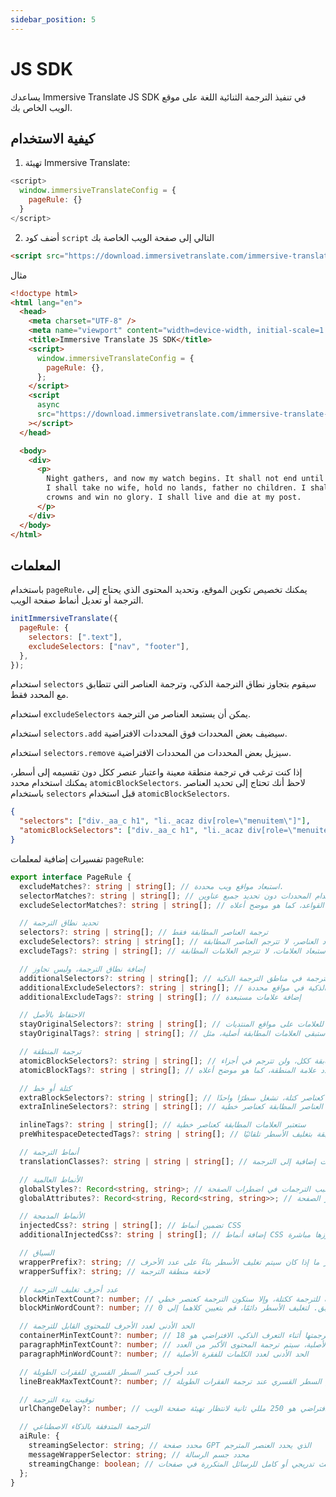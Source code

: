 ```yaml
---
sidebar_position: 5
---
```


# JS SDK

يساعدك Immersive Translate JS SDK في تنفيذ الترجمة الثنائية اللغة على موقع الويب الخاص بك.

## كيفية الاستخدام

1. تهيئة Immersive Translate:

```js
<script>
  window.immersiveTranslateConfig = {
    pageRule: {}
  }
</script>
```

2. أضف كود `script` التالي إلى صفحة الويب الخاصة بك

```html
<script src="https://download.immersivetranslate.com/immersive-translate-sdk-latest.js"></script>
```

مثال

```html
<!doctype html>
<html lang="en">
  <head>
    <meta charset="UTF-8" />
    <meta name="viewport" content="width=device-width, initial-scale=1.0" />
    <title>Immersive Translate JS SDK</title>
    <script>
      window.immersiveTranslateConfig = {
        pageRule: {},
      };
    </script>
    <script
      async
      src="https://download.immersivetranslate.com/immersive-translate-sdk-latest.js"
    ></script>
  </head>

  <body>
    <div>
      <p>
        Night gathers, and now my watch begins. It shall not end until my death.
        I shall take no wife, hold no lands, father no children. I shall wear no
        crowns and win no glory. I shall live and die at my post.
      </p>
    </div>
  </body>
</html>
```

## المعلمات

باستخدام `pageRule`، يمكنك تخصيص تكوين الموقع، وتحديد المحتوى الذي يحتاج إلى الترجمة أو تعديل أنماط صفحة الويب.

```js
initImmersiveTranslate({
  pageRule: {
    selectors: [".text"],
    excludeSelectors: ["nav", "footer"],
  },
});
```

استخدام `selectors` سيقوم بتجاوز نطاق الترجمة الذكي، وترجمة العناصر التي تتطابق مع المحدد فقط.

استخدام `excludeSelectors` يمكن أن يستبعد العناصر من الترجمة.

استخدام `selectors.add` سيضيف بعض المحددات فوق المحددات الافتراضية.

استخدام `selectors.remove` سيزيل بعض المحددات من المحددات الافتراضية.

إذا كنت ترغب في ترجمة منطقة معينة واعتبار عنصر ككل دون تقسيمه إلى أسطر، يمكنك استخدام محدد `atomicBlockSelectors`. لاحظ أنك تحتاج إلى تحديد العناصر باستخدام `selectors` قبل استخدام `atomicBlockSelectors`.

```json
{
  "selectors": ["div._aa_c h1", "li._acaz div[role=\"menuitem\"]"],
  "atomicBlockSelectors": ["div._aa_c h1", "li._acaz div[role=\"menuitem\"]"]
}
```

تفسيرات إضافية لمعلمات `pageRule`:

```typescript
export interface PageRule {
  excludeMatches?: string | string[]; // استبعاد مواقع ويب محددة.
  selectorMatches?: string | string[]; // المطابقة باستخدام المحددات دون تحديد جميع عناوين URL
  excludeSelectorMatches?: string | string[]; // استبعاد القواعد، كما هو موضح أعلاه.

  // تحديد نطاق الترجمة
  selectors?: string | string[]; // ترجمة العناصر المطابقة فقط
  excludeSelectors?: string | string[]; // استبعاد العناصر، لا تترجم العناصر المطابقة
  excludeTags?: string | string[]; // استبعاد العلامات، لا تترجم العلامات المطابقة

  // إضافة نطاق الترجمة، وليس تجاوز
  additionalSelectors?: string | string[]; // إضافة نطاق الترجمة. إضافة مواقع الترجمة في مناطق الترجمة الذكية.
  additionalExcludeSelectors?: string | string[]; // إضافة عناصر مستبعدة لمنع الترجمة الذكية في مواقع محددة.
  additionalExcludeTags?: string | string[]; // إضافة علامات مستبعدة

  // الاحتفاظ بالأصل
  stayOriginalSelectors?: string | string[]; // ستبقى العناصر المطابقة أصلية. تستخدم عادةً للعلامات على مواقع المنتديات.
  stayOriginalTags?: string | string[]; // ستبقى العلامات المطابقة أصلية، مثل `code`

  // ترجمة المنطقة
  atomicBlockSelectors?: string | string[]; // محدد المنطقة، ستعتبر العناصر المطابقة ككل، ولن تترجم في أجزاء
  atomicBlockTags?: string | string[]; // محدد علامة المنطقة، كما هو موضح أعلاه

  // كتلة أو خط
  extraBlockSelectors?: string | string[]; // محددات إضافية، ستعتبر العناصر المطابقة كعناصر كتلة، تشغل سطرًا واحدًا.
  extraInlineSelectors?: string | string[]; // محددات إضافية، ستعتبر العناصر المطابقة كعناصر خطية.

  inlineTags?: string | string[]; // ستعتبر العلامات المطابقة كعناصر خطية
  preWhitespaceDetectedTags?: string | string[]; // ستقوم العلامات المطابقة بتغليف الأسطر تلقائيًا

  // أنماط الترجمة
  translationClasses?: string | string | string[]; // إضافة فئات إضافية إلى الترجمة

  // الأنماط العالمية
  globalStyles?: Record<string, string>; // تعديل أنماط الصفحة، مفيد عندما تتسبب الترجمات في اضطراب الصفحة.
  globalAttributes?: Record<string, Record<string, string>>; // تعديل سمات عناصر الصفحة

  // الأنماط المدمجة
  injectedCss?: string | string[]; // تضمين أنماط CSS
  additionalInjectedCss?: string | string[]; // إضافة أنماط CSS بدلاً من تجاوزها مباشرة.

  // السياق
  wrapperPrefix?: string; // بادئة منطقة الترجمة، الافتراضي هو ذكي، يقرر ما إذا كان سيتم تغليف الأسطر بناءً على عدد الأحرف.
  wrapperSuffix?: string; // لاحقة منطقة الترجمة

  // عدد أحرف تغليف الترجمة
  blockMinTextCount?: number; // الحد الأدنى لعدد الأحرف للترجمة ككتلة، وإلا ستكون الترجمة كعنصر خطي.
  blockMinWordCount?: number; // نفس ما سبق. لتغليف الأسطر دائمًا، قم بتعيين كلاهما إلى 0.

  // الحد الأدنى لعدد الأحرف للمحتوى القابل للترجمة
  containerMinTextCount?: number; // الحد الأدنى لعدد الأحرف للعناصر التي سيتم ترجمتها أثناء التعرف الذكي، الافتراضي هو 18
  paragraphMinTextCount?: number; // الحد الأدنى لعدد الأحرف للفقرة الأصلية، سيتم ترجمة المحتوى الأكبر من العدد
  paragraphMinWordCount?: number; // الحد الأدنى لعدد الكلمات للفقرة الأصلية

  // عدد أحرف كسر السطر القسري للفقرات الطويلة
  lineBreakMaxTextCount?: number; // الحد الأقصى لعدد الأحرف لكسر السطر القسري عند ترجمة الفقرات الطويلة.

  // توقيت بدء الترجمة
  urlChangeDelay?: number; // التأخير بالمللي ثانية قبل بدء الترجمة بعد دخول الصفحة. الافتراضي هو 250 مللي ثانية لانتظار تهيئة صفحة الويب.

  // الترجمة المتدفقة بالذكاء الاصطناعي
  aiRule: {
    streamingSelector: string; // محدد صفحة GPT الذي يحدد العنصر المترجم
    messageWrapperSelector: string; // محدد جسم الرسالة
    streamingChange: boolean; // تحديث تدريجي أو كامل للرسائل المتكررة في صفحات GPT-like. GPT هو تدريجي
  };
}
```
